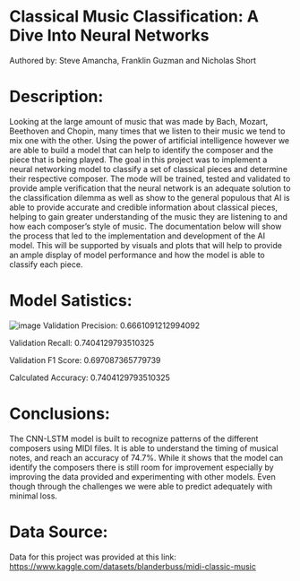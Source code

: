 # Classical Music Classification: A Dive Into Neural Networks

Authored by: Steve Amancha, Franklin Guzman and Nicholas Short

# Description:
Looking at the large amount of music that was made by Bach, Mozart, Beethoven and Chopin, many times that we listen to their music we tend to mix one with the other. Using the power of artificial intelligence however we are able to build a model that can help to identify the composer and the piece that is being played. 
	The goal in this project was to implement a neural networking model to classify a set of classical pieces and determine their respective composer. The mode will be trained, tested and validated to provide ample verification that the neural network is an adequate solution to the classification dilemma as well as show to the general populous that AI is able to provide accurate and credible information about classical pieces, helping to gain greater understanding of the music they are listening to and how each composer’s style of music.
	The documentation below will show the process that led to the implementation and development of the AI model. This will be supported by visuals and plots that will help to provide an ample display of model performance and how the model is able to classify each piece.

# Model Satistics:
![image](https://github.com/user-attachments/assets/7e467f81-f644-4280-8448-7dd4a54b7cbe)
Validation Precision: 0.6661091212994092

Validation Recall: 0.7404129793510325

Validation F1 Score: 0.697087365779739

Calculated Accuracy: 0.7404129793510325

# Conclusions:
The CNN-LSTM model is built to recognize patterns of the different composers using MIDI files. It is able to understand the timing of musical notes, and reach an accuracy of 74.7%. While it shows that the model can identify the composers there is still room for improvement especially by improving the data provided and experimenting with other models. Even though through the challenges we were able to predict adequately with minimal loss.

# Data Source:
Data for this project was provided at this link: https://www.kaggle.com/datasets/blanderbuss/midi-classic-music
